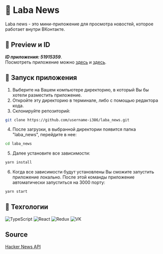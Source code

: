 # 📰 Laba News
Laba news - это мини-приложение для просмотра новостей, которое работает внутри ВКонтакте.

## 🔑 Preview и ID
___ID приложения: 51915359___. \
Посмотреть приложение можно [здесь](https://vk.com/app51915359) и [здесь](https://prod-app51915359-bd52a83666e2.pages-ac.vk-apps.com/index.html).

## 🚀 Запуск приложения
1) Выберите на Вашем компьютере директорию, в который Вы бы хотели разместить приложение.
2) Откройте эту директорию в терминале, либо с помощью редактора кода.
3) Склонируйте репозиторий:
```sh
git clone https://github.com/username-i386/laba_news.git
```
4) После загрузки, в выбранной директории появится папка "laba_news", перейдите в нее:
```sh
cd laba_news
```
5) Далее установите все зависимости:
```sh
yarn install
```
6) Когда все зависимости будут установлены Вы сможите запустить приложение локально. После этой команды приложение автоматически запуститься на 3000 порту:
```sh
yarn start
```

## 🔧 Техгологии
![TypeScript](https://img.shields.io/badge/TypeScript-104581?style=for-the-badge&logo=typescript)
![React](https://img.shields.io/badge/react-104581?style=for-the-badge&logo=react)
![Redux](https://img.shields.io/badge/redux-104581?style=for-the-badge&logo=redux&logoColor=#764ABC)
![VK](https://img.shields.io/badge/VK_Mini_App-104581?style=for-the-badge&logo=vk&logoColor=#0077FF)

## Source
[Hacker News API](https://github.com/HackerNews/API)
